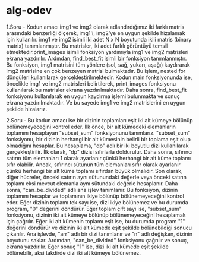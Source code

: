 # alg-odev
 
 1.Soru - Kodun amacı img1 ve img2 olarak adlandırdığımız iki farklı matris arasındaki benzerliği ölçerek, img1'i, img2'ye en uygun şekilde hizalamak için kullanılır. img1 ve img2 isimli iki adet N x N boyutunda ikili matris (binary matrix) tanımlanmıştır. Bu matrisler, iki adet farklı görüntüyü temsil etmektedir.print_images isimli fonksiyon yardımıyla img1 ve img2 matrisleri ekrana yazdırılır. Ardından, find_best_fit isimli bir fonksiyon tanımlanmıştır. Bu fonksiyon, img1 matrisini tüm yönlere (sol, sağ, yukarı, aşağı) kaydırarak img2 matrisine en çok benzeyen matrisi bulmaktadır. Bu işlem, nested for döngüleri kullanılarak gerçekleştirilmektedir. Kodun main fonksiyonunda ise, öncelikle img1 ve img2 matrisleri belirtilerek, print_images fonksiyonu kullanılarak bu matrisler ekrana yazdırılmaktadır. Daha sonra, find_best_fit fonksiyonu kullanılarak en uygun kaydırma işlemi bulunmakta ve sonuç ekrana yazdırılmaktadır.
 Ve bu sayede img1 ve img2 matrislerini en uygun şekilde hizalarız.
 
 
 
 2.Soru - Bu kodun amacı ise bir dizinin toplamları eşit iki alt kümeye bölünüp bölünemeyeceğini kontrol eder. İlk önce, bir alt kümedeki elemanların toplamını hesaplayan "subset_sum" fonksiyonunu tanımlarız. "subset_sum" fonksiyonu, bir dizinin herhangi bir alt kümesinin belirli bir toplama eşit olup olmadığını hesaplar. Bu hesaplama, "dp" adlı bir iki boyutlu dizi kullanılarak gerçekleştirilir. İlk olarak, "dp" dizisi sıfırlarla doldurulur. Daha sonra, sıfırıncı satırın tüm elemanları 1 olarak ayarlanır çünkü herhangi bir alt küme toplamı sıfır olabilir. Ancak, sıfırıncı sütunun tüm elemanları sıfır olarak ayarlanır çünkü herhangi bir alt küme toplamı sıfırdan büyük olmalıdır. Son olarak, diğer hücreler, önceki satırın aynı sütunundaki değerle veya önceki satırın toplamı eksi mevcut elemanla aynı sütundaki değerle hesaplanır. Daha sonra, "can_be_divided" adlı ana işlev tanımlanır. Bu fonksiyon, dizinin toplamını hesaplar ve toplamının ikiye bölünüp bölünemeyeceğini kontrol eder. Eğer dizinin toplamı tek sayı ise, dizi ikiye bölünemez ve bu durumda program, "0" değerini döndürür. Eğer toplam çift sayı ise, "subset_sum" fonksiyonu, dizinin iki alt kümeye bölünüp bölünemeyeceğini hesaplamak için çağrılır. Eğer iki alt kümenin toplamı eşit ise, bu durumda program "1" değerini döndürür ve dizinin iki alt kümede eşit şekilde bölünebildiği sonucu çıkarılır. Ana işlevde, "arr" adlı bir dizi tanımlanır ve "n" adlı değişken, dizinin boyutunu saklar. Ardından, "can_be_divided" fonksiyonu çağrılır ve sonuç, ekrana yazdırılır. Eğer sonuç "1" ise, dizi iki alt kümede eşit şekilde bölünebilir, aksi takdirde dizi iki alt kümeye bölünemez.
 

